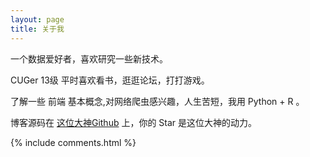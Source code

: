 ```yaml
---
layout: page
title: 关于我 
---
```


一个数据爱好者，喜欢研究一些新技术。
<p>
CUGer 13级 平时喜欢看书，逛逛论坛，打打游戏。
<p>
了解一些 前端 基本概念,对网络爬虫感兴趣，人生苦短，我用 Python + R 。

<p>





博客源码在 <a target="_blank" href='https://github.com/leopardpan/leopardpan.github.io/'>这位大神Github</a> 上，你的 Star 是这位大神的动力。

{% include comments.html %}



